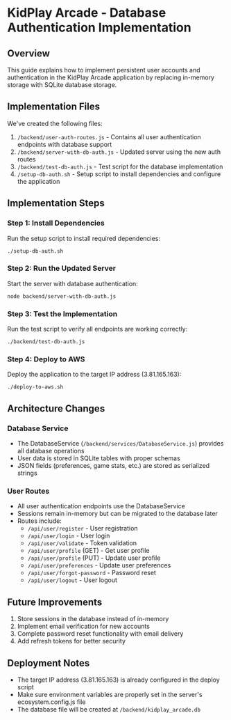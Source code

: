 # KidPlay Arcade - Database Authentication Implementation

## Overview
This guide explains how to implement persistent user accounts and authentication in the KidPlay Arcade application by replacing in-memory storage with SQLite database storage.

## Implementation Files
We've created the following files:

1. `/backend/user-auth-routes.js` - Contains all user authentication endpoints with database support
2. `/backend/server-with-db-auth.js` - Updated server using the new auth routes
3. `/backend/test-db-auth.js` - Test script for the database implementation
4. `/setup-db-auth.sh` - Setup script to install dependencies and configure the application

## Implementation Steps

### Step 1: Install Dependencies
Run the setup script to install required dependencies:
```
./setup-db-auth.sh
```

### Step 2: Run the Updated Server
Start the server with database authentication:
```
node backend/server-with-db-auth.js
```

### Step 3: Test the Implementation
Run the test script to verify all endpoints are working correctly:
```
./backend/test-db-auth.js
```

### Step 4: Deploy to AWS
Deploy the application to the target IP address (3.81.165.163):
```
./deploy-to-aws.sh
```

## Architecture Changes

### Database Service
- The DatabaseService (`/backend/services/DatabaseService.js`) provides all database operations
- User data is stored in SQLite tables with proper schemas
- JSON fields (preferences, game stats, etc.) are stored as serialized strings

### User Routes
- All user authentication endpoints use the DatabaseService
- Sessions remain in-memory but can be migrated to the database later
- Routes include:
  - `/api/user/register` - User registration
  - `/api/user/login` - User login
  - `/api/user/validate` - Token validation
  - `/api/user/profile` (GET) - Get user profile
  - `/api/user/profile` (PUT) - Update user profile
  - `/api/user/preferences` - Update user preferences
  - `/api/user/forgot-password` - Password reset
  - `/api/user/logout` - User logout

## Future Improvements
1. Store sessions in the database instead of in-memory
2. Implement email verification for new accounts
3. Complete password reset functionality with email delivery
4. Add refresh tokens for better security

## Deployment Notes
- The target IP address (3.81.165.163) is already configured in the deploy script
- Make sure environment variables are properly set in the server's ecosystem.config.js file
- The database file will be created at `/backend/kidplay_arcade.db`
